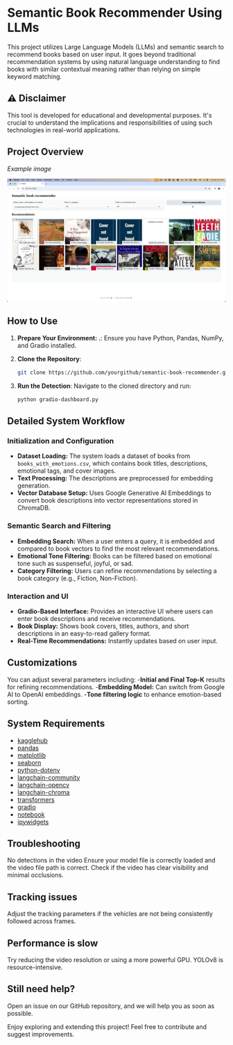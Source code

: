 Semantic Book Recommender Using LLMs
=================================================

This project utilizes Large Language Models (LLMs) and semantic search to recommend books based on user input. It goes beyond traditional recommendation systems by using natural language understanding to find books with similar contextual meaning rather than relying on simple keyword matching.

## ⚠ Disclaimer
This tool is developed for educational and developmental purposes. It's crucial to understand the implications and responsibilities of using such technologies in real-world applications.

## Project Overview

*Example image*

![Image](image.jpg)



## How to Use

1. **Prepare Your Environment: .**:
    Ensure you have Python, Pandas, NumPy, and Gradio installed.

2. **Clone the Repository**:
    ```sh
    git clone https://github.com/yourgithub/semantic-book-recommender.git
    ```

3. **Run the Detection**:
    Navigate to the cloned directory and run:
    ```sh
   python gradio-dashboard.py
    ```

## Detailed System Workflow

### Initialization and Configuration
- **Dataset Loading:** The system loads a dataset of books from `books_with_emotions.csv`, which contains book titles, descriptions, emotional tags, and cover images.
- **Text Processing:** The descriptions are preprocessed for embedding generation.
- **Vector Database Setup:** Uses Google Generative AI Embeddings to convert book descriptions into vector representations stored in ChromaDB.

### Semantic Search and Filtering
- **Embedding Search:** When a user enters a query, it is embedded and compared to book vectors to find the most relevant recommendations.
- **Emotional Tone Filtering:** Books can be filtered based on emotional tone such as suspenseful, joyful, or sad.
- **Category Filtering:** Users can refine recommendations by selecting a book category (e.g., Fiction, Non-Fiction).

### Interaction and UI
- **Gradio-Based Interface:** Provides an interactive UI where users can enter book descriptions and receive recommendations.
- **Book Display:** Shows book covers, titles, authors, and short descriptions in an easy-to-read gallery format.
- **Real-Time Recommendations:** Instantly updates based on user input.


## Customizations

You can adjust several parameters including:
-**Initial and Final Top-K** results for refining recommendations.
-**Embedding Model:** Can switch from Google AI to OpenAI embeddings.
-**Tone filtering logic** to enhance emotion-based sorting.

## System Requirements
* [kagglehub](https://pypi.org/project/kagglehub/)
* [pandas](https://pypi.org/project/pandas/)
* [matplotlib](https://pypi.org/project/matplotlib/)
* [seaborn](https://pypi.org/project/seaborn/)
* [python-dotenv](https://pypi.org/project/python-dotenv/)
* [langchain-community](https://pypi.org/project/langchain-community/)
* [langchain-opencv](https://pypi.org/project/langchain-opencv/)
* [langchain-chroma](https://pypi.org/project/langchain-chroma/)
* [transformers](https://pypi.org/project/transformers/)
* [gradio](https://pypi.org/project/gradio/)
* [notebook](https://pypi.org/project/notebook/)
* [ipywidgets](https://pypi.org/project/ipywidgets/)

## Troubleshooting
No detections in the video
Ensure your model file is correctly loaded and the video file path is correct. Check if the video has clear visibility and minimal occlusions.

## Tracking issues
Adjust the tracking parameters if the vehicles are not being consistently followed across frames.

## Performance is slow
Try reducing the video resolution or using a more powerful GPU. YOLOv8 is resource-intensive.

## Still need help?
Open an issue on our GitHub repository, and we will help you as soon as possible.

Enjoy exploring and extending this project! Feel free to contribute and suggest improvements.
